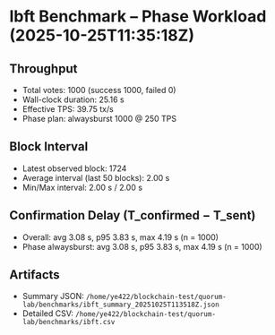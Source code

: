 # Ibft Benchmark – Phase Workload (2025-10-25T11:35:18Z)

## Throughput
- Total votes: 1000 (success 1000, failed 0)
- Wall-clock duration: 25.16 s
- Effective TPS: 39.75 tx/s
- Phase plan: alwaysburst 1000 @ 250 TPS

## Block Interval
- Latest observed block: 1724
- Average interval (last 50 blocks): 2.00 s
- Min/Max interval: 2.00 s / 2.00 s

## Confirmation Delay (T_confirmed − T_sent)
- Overall: avg 3.08 s, p95 3.83 s, max 4.19 s (n = 1000)
- Phase alwaysburst: avg 3.08 s, p95 3.83 s, max 4.19 s (n = 1000)

## Artifacts
- Summary JSON: `/home/ye422/blockchain-test/quorum-lab/benchmarks/ibft_summary_20251025T113518Z.json`
- Detailed CSV: `/home/ye422/blockchain-test/quorum-lab/benchmarks/ibft.csv`
